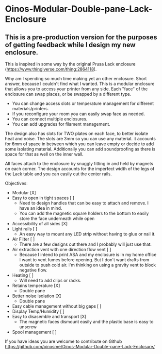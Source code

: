 # Oinos-Modular-Double-pane-Lack-Enclosure
## This is a pre-production version for the purposes of getting feedback while I design my new enclosure. ##

This is inspired in some way by the original Prusa Lack enclosure (https://www.thingiverse.com/thing:2864118).

Why am I spending so much time making yet an other enclosure. Short answer, because I couldn't find what I wanted.
This is a modular enclosure that allows you to access your printer from any side.
Each "face" of the enclosure can swap places, or be swapped by a different type.
* You can change access slots or temperature management for different materials/printers.
* If you reconfigure your room you can easily swap face as needed.
* You can connect multiple enclosures.
* You can add upgrades for filament management.

The design also has slots for TWO plates on each face, to better isolate heat and noise.
The slots are 3mm so you can use any material. it accounts for 6mm of space in between which you can leave empty or decide to add some isolating material.
Additionally you can add soundproofing as there is space for that as well on the inner wall.

All faces attach to the enclosure by snuggly fitting in and held by magnets on each corner.
The design accounts for the imperfect width of the legs of the Lack table and you can easily cut the center rails.

Objectives:

* Modular [X]
* Easy to open in tight spaces [ ]
  - Need to design handles that can be easy to attach and remove. I have an idea in mind.
  - You can add the magnetic square holders to the bottom to easily store the face underneath while open
* Accessibility of all sides [X]
* Light rails [ ]
  - An easy way to mount any LED strip without having to glue or nail it.
* Air Filter [ ]
  - There are a few designs out there and I probably will just use that.
* Air extraction vent with one direction flow vent [ ]
  - Because I intend to print ASA and my enclosure is in my home office I want to vent fumes before opening. But I don't want drafts from outside to push cold air. I'm thinking on using a gravity vent to block negative flow.
* Heating [ ]
  - Will need to add clips or racks.
* Retains temperature [X]
  - Double pane
* Better noise isolation [X]
  - Double pane
* Easy cable management without big gaps [ ]
* Display Temp/Humidity [ ]
* Easy to disasemble and transport [X]
  - The magnetic faces dismount easily and the plastic base is easy to unscrew
* Spool management [ ]

If you have ideas you are welcome to contribute on Github https://github.com/oinosme/Oinos-Modular-Double-pane-Lack-Enclosure/
